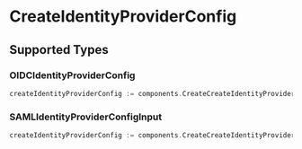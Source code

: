 # CreateIdentityProviderConfig


## Supported Types

### OIDCIdentityProviderConfig

```go
createIdentityProviderConfig := components.CreateCreateIdentityProviderConfigOIDCIdentityProviderConfig(components.OIDCIdentityProviderConfig{/* values here */})
```

### SAMLIdentityProviderConfigInput

```go
createIdentityProviderConfig := components.CreateCreateIdentityProviderConfigSAMLIdentityProviderConfigInput(components.SAMLIdentityProviderConfigInput{/* values here */})
```


